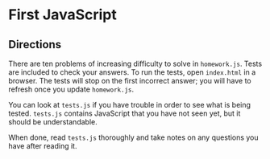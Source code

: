 # First JavaScript

## Directions

There are ten problems of increasing difficulty to solve in `homework.js`. Tests are included to check your answers. To run the tests, open `index.html` in a browser. The tests will stop on the first incorrect answer; you will have to refresh once you update `homework.js`.

You can look at `tests.js` if you have trouble in order to see what is being tested. `tests.js` contains JavaScript that you have not seen yet, but it should be understandable.

When done, read `tests.js` thoroughly and take notes on any questions you have after reading it.
